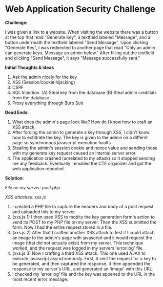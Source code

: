 Web Application Security Challenge
======================

<b>Challenge:</b>

I was given a link to a website. When visiting the website there was a button at the top that read "Generate Key", a textfield labeled "Message", and a button underneath the textfield labeled "Send Message". Upon clicking "Generate Key", I was redirected to another page that read "Only an admin can generate keys. Message an admin below." After filling out the textfield and clicking "Send Message", it says "Message successfully sent." 

<b>Initial Thoughts & Ideas</b>

1. Ask the admin nicely for the key
2. XSS (Session/cookie hijacking)
3. CSRF  
4. SQL Injection. 
	(A) Steal key from the database
	(B) Steal admin creditials from the database
5. Proxy everything through Burp Suit

<b>Dead Ends: </b>

1. What does the admin's page look like? How do I know how to craft an XSS attack.
2. After forcing the admin to generate a key through XSS, I didn't know how to exfiltrate the key. The key is given to the admin on a differnt page so synchronous javascript execution haults.  
3. Stealing the admin's session cookie and nonce value and sending those with my generate key request caused an internal server error.
4. The application crashed (unrelated to my attack) so it stopped sending me any feedback. Eventually I emailed the CTF organizer and got the web application rebooted.

<b>Solution: </b>

<i>File on my server: post.php</i>

<i>XSS attackes: xss.js</i>

1. I created a PHP file to capture the headers and body of a post request and uploaded this to my server.
2. (xxs.js 1) I then used XSS to modity the key generation form's action to send its POST to my PHP file on my server. Then the XSS submitted the form. Now I had the entire request stored in a file.
3. (xxs.js 2) After that I crafted another XSS attack to test if I could attach an image to the admin's page with javascript and it would request the image (that did not actually exist) from my server. This technique worked, and the request was logged in my servers 'error.log' file.
4. (xxs.js 3) Now I crafting a third XSS attack. This one used AJAX to execute javascript asynchronously. First, it sent the request for a key to be generated, and then captured the response. It then appended the response to my server's URL, and generated an 'image' with this URL. 
5. I checked my 'error.log' file and the key was appened to the URL in the most recent error message.   

